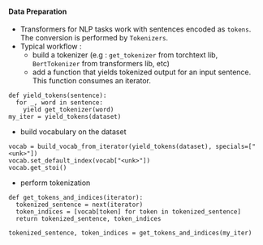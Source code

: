 #### Data Preparation

- Transformers for NLP tasks work with sentences encoded as `tokens`. The conversion is performed by `Tokenizers`.
- Typical workflow :
  - build a tokenizer (e.g : `get_tokenizer` from torchtext lib, `BertTokenizer` from transformers lib, etc)
  - add a function that yields tokenized output for an input sentence. This function consumes an iterator.
```
def yield_tokens(sentence):
  for _, word in sentence:
    yield get_tokenizer(word)
my_iter = yield_tokens(dataset)
```
  - build vocabulary on the dataset
```
vocab = build_vocab_from_iterator(yield_tokens(dataset), specials=["<unk>"])
vocab.set_default_index(vocab["<unk>"])
vocab.get_stoi()
```
  - perform tokenization
```
def get_tokens_and_indices(iterator):
  tokenized_sentence = next(iterator)
  token_indices = [vocab[token] for token in tokenized_sentence]
  return tokenized_sentence, token_indices

tokenized_sentence, token_indices = get_tokens_and_indices(my_iter)
```
